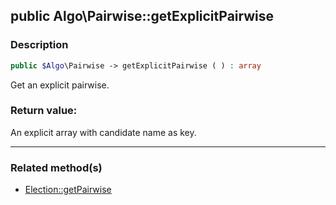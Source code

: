 ## public Algo\Pairwise::getExplicitPairwise

### Description    

```php
public $Algo\Pairwise -> getExplicitPairwise ( ) : array
```

Get an explicit pairwise.
    

### Return value:   

An explicit array with candidate name as key.


---------------------------------------

### Related method(s)      

* [Election::getPairwise](../Election%20Class/public%20Election--getPairwise.md)    
